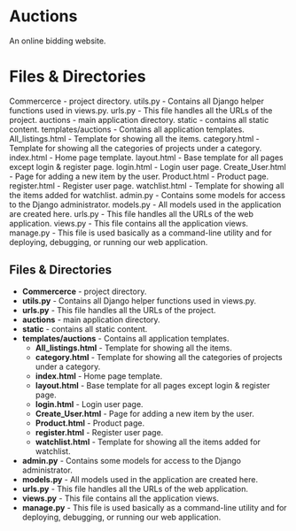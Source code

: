 # Auctions
An online bidding website.
# Files & Directories
Commercerce - project directory.
utils.py - Contains all Django helper functions used in views.py.
urls.py - This file handles all the URLs of the project.
auctions - main application directory.
static - contains all static content.
templates/auctions - Contains all application templates.
All_listings.html - Template for showing all the items.
category.html - Template for showing all the categories of projects under a category.
index.html - Home page template.
layout.html - Base template for all pages except login & register page.
login.html - Login user page.
Create_User.html - Page for adding a new item by the user.
Product.html - Product page.
register.html - Register user page.
watchlist.html - Template for showing all the items added for watchlist.
admin.py - Contains some models for access to the Django administrator.
models.py - All models used in the application are created here.
urls.py - This file handles all the URLs of the web application.
views.py - This file contains all the application views.
manage.py - This file is used basically as a command-line utility and for deploying, debugging, or running our web application.

## Files & Directories

- **Commercerce** - project directory.
- **utils.py** - Contains all Django helper functions used in views.py.
- **urls.py** - This file handles all the URLs of the project.
- **auctions** - main application directory.
- **static** - contains all static content.
- **templates/auctions** - Contains all application templates.
  - **All_listings.html** - Template for showing all the items.
  - **category.html** - Template for showing all the categories of projects under a category.
  - **index.html** - Home page template.
  - **layout.html** - Base template for all pages except login & register page.
  - **login.html** - Login user page.
  - **Create_User.html** - Page for adding a new item by the user.
  - **Product.html** - Product page.
  - **register.html** - Register user page.
  - **watchlist.html** - Template for showing all the items added for watchlist.
- **admin.py** - Contains some models for access to the Django administrator.
- **models.py** - All models used in the application are created here.
- **urls.py** - This file handles all the URLs of the web application.
- **views.py** - This file contains all the application views.
- **manage.py** - This file is used basically as a command-line utility and for deploying, debugging, or running our web application.
